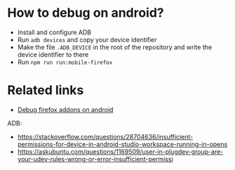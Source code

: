 # How to debug on android?

- Install and configure ADB
- Run `adb devices` and copy your device identifier
- Make the file `.ADB_DEVICE` in the root of the repository and write the device identifier to there
- Run `npm run run:mobile-firefox`

# Related links

- [Debug firefox addons on android](https://extensionworkshop.com/documentation/develop/developing-extensions-for-firefox-for-android/)

ADB:

- https://stackoverflow.com/questions/28704636/insufficient-permissions-for-device-in-android-studio-workspace-running-in-opens
- https://askubuntu.com/questions/1169509/user-in-plugdev-group-are-your-udev-rules-wrong-or-error-insufficient-permissi
